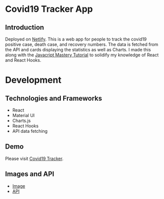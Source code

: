 # Covid19 Tracker App
## Introduction
Deployed on [Netlify](covid19trackworld.netlify.app).
This is a web app for people to track the covid19 positive case, death case, and recovery numbers. The data is fetched from the API and cards displaying the statistics as well as Charts. I made this along with the [Javacript Mastery Tutorial](https://www.youtube.com/watch?v=khJlrj3Y6Ls) to solidify my knowledge of React and React Hooks.

# Development
## Technologies and Frameworks
- React
- Material UI
- Charts.js 
- React Hooks
- API data fetching

## Demo
Please visit [Covid19 Tracker](covid19trackworld.netlify.app).

## Images and API
- [Image](https://i.ibb.co/7QpKsCX/image.png)
- [API](https://covid19.mathdro.id/api)

